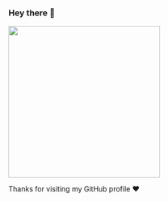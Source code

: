 ### Hey there 👋

<img src="https://media.giphy.com/media/1kkxWqT5nvLXupUTwK/giphy.gif" width="300" />

Thanks for visiting my GitHub profile ❤️

<!---
thomasrueegg/thomasrueegg is a ✨ special ✨ repository because its `README.md` (this file) appears on your GitHub profile.
You can click the Preview link to take a look at your changes.
--->
